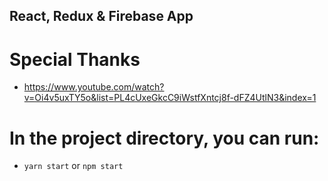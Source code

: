 ## React, Redux & Firebase App

# Special Thanks
 - https://www.youtube.com/watch?v=Oi4v5uxTY5o&list=PL4cUxeGkcC9iWstfXntcj8f-dFZ4UtlN3&index=1

# In the project directory, you can run:

 -  `yarn start` or `npm start`
